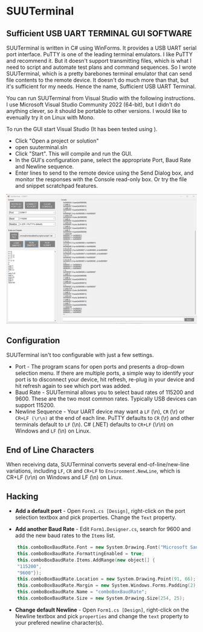 # SUUTerminal

Sufficient USB UART TERMINAL GUI SOFTWARE
-----------------------------------------

SUUTerminal is written in C# using WinForms. It provides a USB UART serial
port interface. PuTTY is one of the leading terminal emulators.  I like PuTTY
and recommend it. But it doesn't support transmitting files, which is what
I need to script and automate test plans and command sequences. So I wrote
SUUTerminal, which is a pretty barebones terminal emulator that can send file
contents to the remote device. It doesn't do much more than that, but it's 
sufficient for my needs. Hence the name, Sufficient USB UART Terminal.

You can run SUUTerminal from Visual Studio with the following instructions. I
use Microsoft Visual Studio Community 2022 (64-bit), but I didn't do anything
clever, so it should be portable to other versions. I would like to evenually 
try it on Linux with Mono.

To run the GUI start Visual Studio 
(It has been tested using ).
* Click "Open a project or solution"
* open  suuterminal.sln
* Click "Start". This will compile and run the GUI.
* In the GUI's configuration pane, select the appropriate Port, Baud Rate and
  Newline sequence.
* Enter lines to send to the remote device using the Send Dialog box, and
  monitor the responses with the Console read-only box. Or try the file and
  snippet scratchpad features.

![SUUTerminal screenshot](screenshot.png)

Configuration
-------------
SUUTerminal isn't too configurable with just a few settings.

* Port - The program scans for open ports and presents a drop-down selection
  menu. If there are multiple ports, a simple way to identify your port is to
  disconnect your device, hit refresh, re-plug in your device and hit refresh 
  again to see which port was added.
* Baud Rate - SUUTerminal allows you to select baud rates of 115200 and 9600. These 
  are the two most common rates. Typically USB devices can support 115200.
* Newline Sequence - Your UART device may want a `LF` (\n), `CR` (\r) or `CR+LF (\r\n)`
  at the end of each line. PuTTY defaults to `CR` (\r) and other terminals default
  to `LF` (\n). C# (.NET) defaults to `CR+LF` (\r\n) on Windows and `LF` (\n) on Linux.

End of Line Characters
----------------------
When receiving data, SUUTerminal converts several end-of-line/new-line variations,
including `LF`, `CR` and `CR+LF` to `Environment.NewLine`, which is CR+LF (\r\n) on Windows and LF (\n) on
Linux.

Hacking
-------

* **Add a default port** - Open `Form1.cs [Design]`, right-click on the port
  selection textbox and pick properties. Change the `Text` property.
  
* **Add another Baud Rate** - Edit `Form1.Designer.cs`, search for 9600 and add
  the new baud rates to the `Items` list.
  
```cpp
    this.comboBoxBaudRate.Font = new System.Drawing.Font("Microsoft Sans Serif", 10.2F, System.Drawing.FontStyle.Regular, System.Drawing.GraphicsUnit.Point, ((byte)(0)));
    this.comboBoxBaudRate.FormattingEnabled = true;
    this.comboBoxBaudRate.Items.AddRange(new object[] {
    "115200",
    "9600"});
    this.comboBoxBaudRate.Location = new System.Drawing.Point(91, 66);
    this.comboBoxBaudRate.Margin = new System.Windows.Forms.Padding(2);
    this.comboBoxBaudRate.Name = "comboBoxBaudRate";
    this.comboBoxBaudRate.Size = new System.Drawing.Size(254, 25);
```

* **Change default Newline** - Open `Form1.cs [Design]`, right-click on the
  Newline textbox and pick `properties` and change the `text` property to your
  prefered newline character(s).
